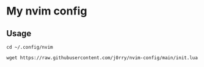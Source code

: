 # My nvim config


## Usage

```
cd ~/.config/nvim
```

```
wget https://raw.githubusercontent.com/j0rry/nvim-config/main/init.lua
```
